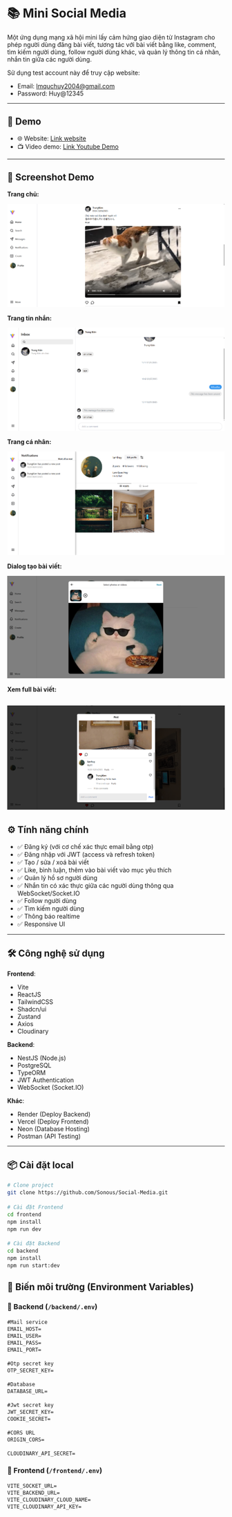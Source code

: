 # 📚 Mini Social Media

Một ứng dụng mạng xã hội mini lấy cảm hứng giao diện từ Instagram cho phép người dùng đăng bài viết, tương tác với bài viết bằng like, comment, tìm kiếm người dùng, follow người dùng khác, và quản lý thông tin cá nhân, nhắn tin giữa các người dùng.

Sử dụng test account này để truy cập website:
- Email: lmquchuy2004@gmail.com
- Password: Huy@12345

---

## 🚀 Demo

- 🌐 Website: [Link website](https://your-frontend.vercel.app)
- 📺 Video demo: [Link Youtube Demo](https://youtu.be/SJAbyXskhZE)

---

## 📸 Screenshot Demo

**Trang chủ:**

![Giao diện trang chủ](./demo/Home-Page.png)

**Trang tin nhắn:**

![Giao diện trang tin nhắn](./demo/Message-Page.png)

**Trang cá nhân:**

![Giao diện trang cá nhân](./demo/Profile-Page.png)

**Dialog tạo bài viết:**

![Giao diện Dialog tạo bài viết](./demo/Create-a-post.png)

**Xem full bài viết:**

![Giao diện Xem full bài viết](./demo/View-full-post.png)
---

## ⚙️ Tính năng chính

- ✅ Đăng ký (với cơ chế xác thực email bằng otp)
- ✅ Đăng nhập với JWT (access và refresh token)
- ✅ Tạo / sửa / xoá bài viết
- ✅ Like, bình luận, thêm vào bài viết vào mục yêu thích
- ✅ Quản lý hồ sơ người dùng
- ✅ Nhắn tin có xác thực giữa các người dùng thông qua WebSocket/Socket.IO
- ✅ Follow người dùng
- ✅ Tìm kiếm người dùng
- ✅ Thông báo realtime
- ✅ Responsive UI

---

## 🛠️ Công nghệ sử dụng
**Frontend**:
- Vite
- ReactJS
- TailwindCSS
- Shadcn/ui
- Zustand
- Axios
- Cloudinary

**Backend**:
- NestJS (Node.js)
- PostgreSQL
- TypeORM
- JWT Authentication
- WebSocket (Socket.IO)

**Khác**:
- Render (Deploy Backend)
- Vercel (Deploy Frontend)
- Neon (Database Hosting)
- Postman (API Testing)

---
<!-- 
## 🔐 Phân quyền người dùng

| Role   | Quyền hạn |
|--------|-----------|
| User   | Đăng bài, sửa bài của mình, like/comment |
| Admin  | Toàn quyền quản lý bài viết, user |

--- -->

## 📦 Cài đặt local

```bash
# Clone project
git clone https://github.com/Sonous/Social-Media.git

# Cài đặt Frontend
cd frontend
npm install
npm run dev

# Cài đặt Backend
cd backend
npm install
npm run start:dev
```

## 🧩 Biến môi trường (Environment Variables)

### 📁 Backend (`/backend/.env`)

```env
#Mail service
EMAIL_HOST=
EMAIL_USER=
EMAIL_PASS=
EMAIL_PORT=

#Otp secret key
OTP_SECRET_KEY=

#Database
DATABASE_URL=

#Jwt secret key
JWT_SECRET_KEY=
COOKIE_SECRET=

#CORS URL
ORIGIN_CORS=

CLOUDINARY_API_SECRET=
```

### 📁 Frontend (`/frontend/.env`)
```env
VITE_SOCKET_URL=
VITE_BACKEND_URL=
VITE_CLOUDINARY_CLOUD_NAME=
VITE_CLOUDINARY_API_KEY=
```
